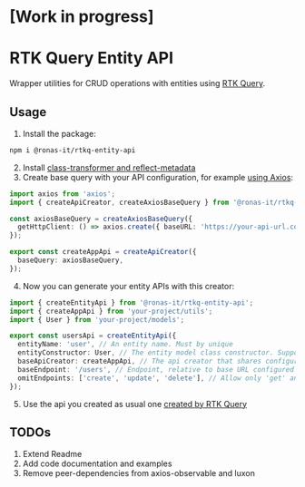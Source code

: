 # [Work in progress]

# RTK Query Entity API

Wrapper utilities for CRUD operations with entities using [RTK Query](https://redux-toolkit.js.org/rtk-query/overview).

## Usage

1. Install the package:

```sh
npm i @ronas-it/rtkq-entity-api
```

2. Install [class-transformer and reflect-metadata](https://github.com/typestack/class-transformer?tab=readme-ov-file#installation)
3. Create base query with your API configuration, for example [using Axios](https://redux-toolkit.js.org/rtk-query/usage/customizing-queries#axios-basequery):

```ts
import axios from 'axios';
import { createApiCreator, createAxiosBaseQuery } from '@ronas-it/rtkq-entity-api';

const axiosBaseQuery = createAxiosBaseQuery({
  getHttpClient: () => axios.create({ baseURL: 'https://your-api-url.com' }),
});

export const createAppApi = createApiCreator({
  baseQuery: axiosBaseQuery,
});
```

4. Now you can generate your entity APIs with this creator:

```ts
import { createEntityApi } from '@ronas-it/rtkq-entity-api';
import { createAppApi } from 'your-project/utils';
import { User } from 'your-project/models';

export const usersApi = createEntityApi({
  entityName: 'user', // An entity name. Must by unique
  entityConstructor: User, // The entity model class constructor. Supports class-transformer decorators
  baseApiCreator: createAppApi, // The api creator that shares configuration for new APIs
  baseEndpoint: '/users', // Endpoint, relative to base URL configured in the API creator
  omitEndpoints: ['create', 'update', 'delete'], // Allow only 'get' and 'search methods'
});
```

5. Use the api you created as usual one [created by RTK Query](https://redux-toolkit.js.org/rtk-query/overview#basic-usage)

## TODOs

1. Extend Readme
1. Add code documentation and examples
1. Remove peer-dependencies from axios-observable and luxon
